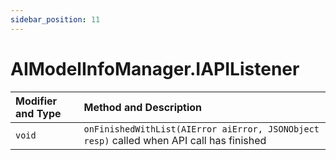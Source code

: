 ```yaml
---
sidebar_position: 11
---
```


# AIModelInfoManager.IAPIListener

| Modifier and Type | Method and Description                                       |
| :---------------- | :----------------------------------------------------------- |
| `void`            | `onFinishedWithList(AIError aiError, JSONObject resp)` called when API call has finished |
